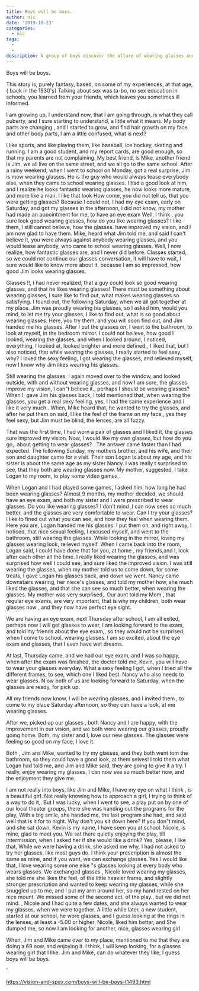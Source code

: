 ```yaml
---
title: Boys will be boys.
author: nic
date: '2019-10-23'
categories:
  - nic
tags:
  - 
  - 
description: A group of boys discover the allure of wearing glasses and explore their newfound appeal and vision.
---
```

Boys will be boys.


This story is, purely fantasy, based, on some of my experiences, at that age, { back in the 1930's} Talking about sex was ta-bo, no sex education in schools, you learned from your friends, which leaves you sometimes ill informed.




I am growing up, I understand now, that I am going through, is what they call puberty, and I sure starting to understand, a little what it means.
My body parts are changing , and I started to grow, and find hair growth on my face and other body parts, I am a little confused, what is next?


I like sports, and like playing them, like baseball, ice hockey, skating and running.
I am a good student, and my report cards, are good enough, so that my parents are not complaining.
My best friend, is Mike, another friend is Jim, we all live on the same street, and we all go to the same school.
After a rainy weekend, when I went to school on Monday, got a real surprise, Jim is mow wearing glasses.
He is the guy who would always tease everybody else, when they came to school wearing glasses.
I had a good look at him, and I realize he looks fantastic wearing glasses, he now looks more mature, and more like a man, I like that look
How come, you did not tell us, that you were getting glasses?
Because I could not, I had my eye exam, early on Saturday, and got my glasses in the afternoon, I did not know, my mother had made an appointment for me, to have an eye exam
Well, I think , you sure look good wearing glasses, how do you like wearing glasses?
I like them, I still cannot believe, how the glasses. have improved my vision, and I am now glad to have them.
Mike, heard what Jim told me, and said I can't believe it, you were always against anybody wearing glasses, and you would tease anybody, who came to school wearing glasses.
Well, I now realize, how fantastic glasses are, and I never did before.
Classes started, so we could not continue our glasses conversation, it will have to wait, I sure would like to know more about it, because I am so impressed, how good Jim looks wearing glasses. 


Glasses !!, I had never realized, that a guy could look so good wearing glasses, and that he likes wearing glasses!
There must be something about wearing glasses, I sure like to find out, what makes wearing glasses so satisfying.
I found out, the following Saturday, when we all got together at my place.
Jim was proudly wearing his glasses, so I asked him, would you mind, to let me try your glasses, I like to find out, what is so good about wearing glasses.
Here, you try them, and you will soon find out, and Jim handed me his glasses.
After I put the glasses on, I went to the bathroom, to look at myself, in the bedroom mirror. 
I could not believe, how good I looked, wearing the glasses, and when I looked around, I noticed, everything, I looked at, looked brighter and more defined,, I liked that, but I also noticed, that while wearing the glasses, I really started to feel sexy, why?
I loved the sexy feeling, I got wearing the glasses, and relieved myself, now I know why Jim likes wearing his glasses.


Still wearing the glasses, I again moved over to the window, and looked outside, with and without wearing glasses, and now I am sure, the glasses improve my vision, I can"t believe it., perhaps I should be wearing glasses? 
When I, gave Jim his glasses back, I told mentioned that, when wearing the glasses, you get a real sexy feeling, yes, I had the same experience and I like it very much..
When, Mike heard that, he wanted to try the glasses, and after he put them on said, I like the feel of the frame on my face,, yes they feel sexy, but Jim must be blind, the lenses, are all fuzzy.


That was the first time, I had worn a pair of glasses and I liked it, the glasses sure improved my vision.
Now, I would like my own glasses, but how do you go,. about getting to wear glasses? .
The answer came faster than I had expected.
The following Sunday, my mothers brother, and his wife, and their son and daughter came for a visit.
Their son Logan is about my age, and his sister is about the same age as my sister Nancy.
I was really t surprised to see, that they both are
wearing glasses now. 
My mother, suggested, I take Logan to my room, to play some video games,.


When Logan and I had played some games, I asked him, how long he had been wearing glasses?
Almost 9 months, my mother decided, we should have an eye exam, and both my sister and I were prescribed to wear glasses.
Do you like wearing glasses?
I don't mind ,I can now sees so much better, and the glasses are very comfortable to wear.
Can I try your glasses? I like to fined out what you can see, and how they feel when wearing them.
Here you are, Logan handed me his glasses.
I put them on, and right away, I noticed, that nice sexual feeling, I excused myself, and went to the bathroom, still wearing the glasses.
While looking in the mirror, loving my glasses wearing look, relieved myself.
When I came back into the room, Logan said, I could have done that for you, at home , my friends,and I, look after each other all the time.
I really liked wearing the glasses, and was surprised how well I could see, and sure liked the improved vision.
I was still wearing the glasses, when my mother told us to come down, for some treats, I gave Logan his glasses back, and down we went.
Nancy came downstairs wearing, her niece's glasses, and told my mother how, she much liked the glasses, and that she can see so much better, when wearing the glasses.
My mother was very surprised,.
Our aunt told my Mom , that regular eye exams, are very important, that is why my children, both wear glasses now , and they now have perfect eye sight.


We are having an eye exam, next Thursday after school, I am all exited, perhaps now I will get glasses
to wear, I am looking forward to the exam, and told my friends about the eye exam,, so they would not be surprised, when I come to school, wearing glasses.
I am so excited, about the eye exam and glasses, that I even have wet dreams.


At last, Thursday came, and we had our eye exam, and I was so happy, when after the exam was finished, the doctor told me, Kevin, you will have to wear your glasses everyday.
What a sexy feeling I got, when I tried all the different frames, to see, which one I liked best.
Nancy who also needs to wear glasses.
N ow both of us are looking forward to Saturday, when the glasses are ready, for pick up. 


All my friends now know, I will be wearing glasses, and I invited them , to come to my place Saturday afternoon, so they can have a look, at me wearing glasses.


After we, picked up our glasses , both Nancy and I are happy, with the improvement in our vision, and we both were wearing our glasses, proudly going home.
Both, my sister and I, love our new glasses. 
The glasses were feeling so good on my face, I love it.


Both , Jim ans Mike, wanted to try my glasses, and they both went tom the bathroom, so they could have a good look, at them selves!
I told them what Logan had told me, and Jim and Mike said, they are going to give it a try.
I really, enjoy wearing my glasses, I can now see so much better now, and the enjoyment they give me.


I am not really into boys, like Jim and Mike, I have my eye on what I think , is a beautiful girl.
Not really knowing how to approach a girl, I trying to think of a way to do it,. 
But I was lucky, when I went to see, a play put on by one of our local theater groups, there she was handing out the programs for the play, 
With a big smile, she handed me, the last program she had, and said well that is it for to night.
Why don't you sit down here? 
If you don"t mind, and she sat down.
Kevin is my name, I have seen you at school.
Nicole, is mine, glad to meet you.
We sat there quietly enjoying the play, till intermission, when I asked her if she would like a drink?
Yes, please, I like that, 
While we were having a drink, she asked me why, I had not asked to try her glasses, like most guys do.
I think your prescription is almost the same as mine, and if you want, we can exchange glasses.
Yes I would like that, I love wearing some one else "s glasses looking at every body who wears glasses.
We exchanged glasses , Nicole loved wearing my glasses, she told me she likes the feel, of the little heavier frame, and slightly stronger prescription and wanted to keep wearing my glasses, while she snuggled up to me, and I put my arm around her, so my hand rested on her nice mount.
We missed some of the second act, of the play., but we did not mind.
,
Nicole and I had quite a few dates, and she always wanted to wear my glasses, when we were together.
A little while later, a new student, started at our school, he wore glasses, and I guess looking at the rings in the lenses, at least a -5.00 or higher.
Nicole, liked him better, and She dumped me, so now I am looking for another, nice, glasses wearing girl.


When, Jim and Mike came over to my place, mentioned to me that they are doing a 69 now, and enjoying it. I think, I will keep looking, for a glasses wearing girl that I like.
Jim and Mike, can do whatever they like, I guess boys will be boys.



'

https://vision-and-spex.com/boys-will-be-boys-t1493.html